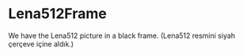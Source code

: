 # Lena512Frame
We have the Lena512 picture in a black frame. (Lena512 resmini siyah çerçeve içine aldık.)
